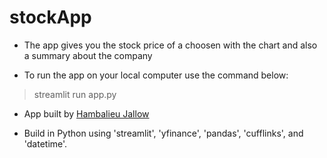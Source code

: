 # stockApp

- The app gives you the stock price of a choosen  with the chart and also a summary about the company

- To run the app on your local computer use the command below:

> streamlit run app.py

- App built by
[Hambalieu Jallow]('https://github.com/Hambalieu')

- Build in Python using 'streamlit', 'yfinance', 'pandas', 'cufflinks', and 'datetime'.
